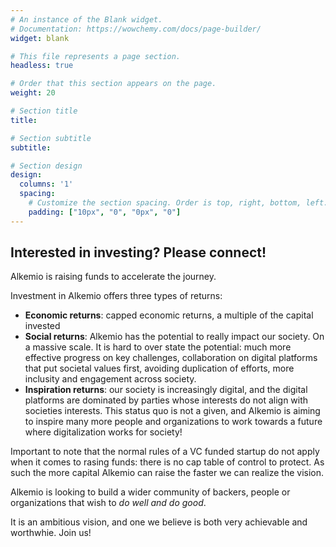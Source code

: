 ```yaml
---
# An instance of the Blank widget.
# Documentation: https://wowchemy.com/docs/page-builder/
widget: blank

# This file represents a page section.
headless: true

# Order that this section appears on the page.
weight: 20

# Section title
title: 

# Section subtitle
subtitle: 

# Section design
design:
  columns: '1'
  spacing:
    # Customize the section spacing. Order is top, right, bottom, left.
    padding: ["10px", "0", "0px", "0"]
---
```

## Interested in investing? Please connect!
Alkemio is raising funds to accelerate the journey. 

Investment in Alkemio offers three types of returns: 
* **Economic returns**: capped economic returns, a multiple of the capital invested
* **Social returns**: Alkemio has the potential to really impact our society. On a massive scale. It is hard to over state the potential: much more effective progress on key challenges, collaboration on digital platforms that put societal values first, avoiding duplication of efforts, more inclusity and engagement across society. 
* **Inspiration returns**: our society is increasingly digital, and the digital platforms are dominated by parties whose interests do not align with societies interests. This status quo is not a given, and Alkemio is aiming to inspire many more people and organizations to work towards a future where digitalization works for society!

Important to note that the normal rules of a VC funded startup do not apply when it comes to rasing funds: there is no cap table of control to protect. As such the more capital Alkemio can raise the faster we can realize the vision. 

Alkemio is looking to build a wider community of backers, people or organizations that wish to *do well and do good*. 

It is an ambitious vision, and one we believe is both very achievable and worthwhie. Join us!






